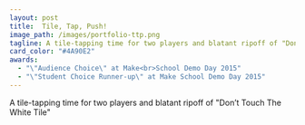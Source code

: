 ```yaml
---
layout: post
title:  Tile, Tap, Push!
image_path: /images/portfolio-ttp.png
tagline: A tile-tapping time for two players and blatant ripoff of "Don’t Touch The White Tile"
card_color: "#4A90E2"
awards:
  - "\"Audience Choice\" at Make<br>School Demo Day 2015"
  - "\"Student Choice Runner-up\" at Make School Demo Day 2015"
---
```


A tile-tapping time for two players and blatant ripoff of "Don’t Touch The White Tile"

<figure class="lazyload" data-expand="-20">
    <img class="responsive-large-image lazyload" data-src="/images/projects/tile-tap-push/make-school-presentation.jpg">
</figure>
